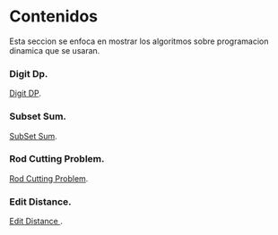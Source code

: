 # Contenidos 
Esta seccion se enfoca en mostrar los algoritmos sobre programacion dinamica que se usaran.
### Digit Dp.
[Digit DP](https://github.com/Lutyvr02/Algoritmica/tree/main/Contenidos/Programacion%20dinamica/Digit%20Dp).
### Subset Sum.
[SubSet Sum](https://github.com/Lutyvr02/Algoritmica/tree/main/Contenidos/Programacion%20dinamica/SubSet%20Sum).
### Rod Cutting Problem.
[Rod Cutting Problem](https://github.com/Lutyvr02/Algoritmica/tree/main/Contenidos/Programacion%20dinamica/Rod%20Cutting%20Problem).
### Edit Distance.
[Edit Distance ](https://github.com/Lutyvr02/Algoritmica/tree/main/Contenidos/Programacion%20dinamica/Edit%20distance).
